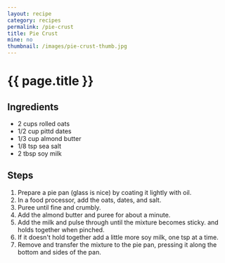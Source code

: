 ```yaml
---
layout: recipe
category: recipes
permalink: /pie-crust
title: Pie Crust
mine: no
thumbnail: /images/pie-crust-thumb.jpg
---
```


{{ page.title }}
================

Ingredients
-----------
* 2 cups rolled oats
* 1/2 cup pittd dates
* 1/3 cup almond butter
* 1/8 tsp sea salt
* 2 tbsp soy milk


Steps
------
1.	Prepare a pie pan (glass is nice) by coating it lightly with oil.
2.	In a food processor, add the oats, dates, and salt.
3.	Puree until fine and crumbly.
4.	Add the almond butter and puree for about a minute.
5.	Add the milk and pulse through until the mixture becomes sticky. and holds together when pinched.
6.	If it doesn't hold together add a little more soy milk, one tsp at a time.
7.	Remove and transfer the mixture to the pie pan, pressing it along the bottom and sides of the pan.

